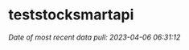 
<!-- README.md is generated from README.Rmd. Please edit that file -->

# teststocksmartapi

*Date of most recent data pull: 2023-04-06 06:31:12*
